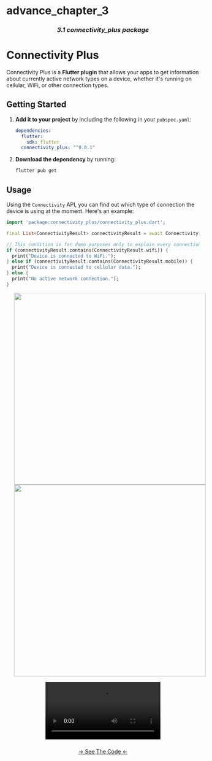 # advance_chapter_3

<h3 align="center"><i>3.1 connectivity_plus package</i></h3>
<h1></h1>

# Connectivity Plus


Connectivity Plus is a **Flutter plugin** that allows your apps to get information about currently active network types on a device, whether it's running on cellular, WiFi, or other connection types.

## Getting Started

1. **Add it to your project** by including the following in your `pubspec.yaml`:

    ```yaml
    dependencies:
      flutter:
        sdk: flutter
      connectivity_plus: "^0.0.1"
    ```

2. **Download the dependency** by running:

    ```bash
    flutter pub get
    ```

## Usage

Using the `Connectivity` API, you can find out which type of connection the device is using at the moment. Here's an example:

```dart
import 'package:connectivity_plus/connectivity_plus.dart';

final List<ConnectivityResult> connectivityResult = await Connectivity().checkConnectivity();

// This condition is for demo purposes only to explain every connection type.
if (connectivityResult.contains(ConnectivityResult.wifi)) {
  print("Device is connected to WiFi.");
} else if (connectivityResult.contains(ConnectivityResult.mobile)) {
  print("Device is connected to cellular data.");
} else {
  print("No active network connection.");
}
 ```

<div align="center">
  <img src="https://github.com/Ashupaldeora/advance_chapter_3/assets/143180848/06427c99-19a9-4560-8978-a9ee619b7b91" height=500px hspace=20>
  <img src="https://github.com/Ashupaldeora/advance_chapter_3/assets/143180848/a878b6d8-62e7-47cd-8696-a6d7ca2069dc" height=500px hspace=20>
  
  <video src="https://github.com/Ashupaldeora/advance_chapter_3/assets/143180848/b8d0ef58-b215-4bc0-986f-b2e66f6a0a1b"></video>
  
</div>



###
<div align="center">
<a href="https://github.com/Ashupaldeora/adv_flutter_ch2/blob/master/lib/screens/date_picker/android/view/date_picker_screen.dart">-> See The Code <-</a>
</div>



